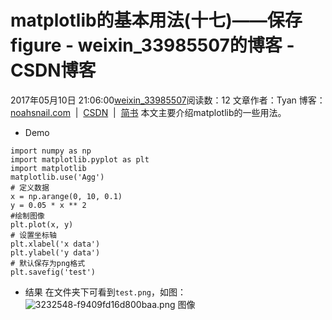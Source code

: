 # matplotlib的基本用法(十七)——保存figure - weixin_33985507的博客 - CSDN博客
2017年05月10日 21:06:00[weixin_33985507](https://me.csdn.net/weixin_33985507)阅读数：12
文章作者：Tyan
博客：[noahsnail.com](https://link.jianshu.com?t=http://noahsnail.com)  |  [CSDN](https://link.jianshu.com?t=http://blog.csdn.net/quincuntial)  |  [简书](https://www.jianshu.com/users/7731e83f3a4e/latest_articles)
本文主要介绍matplotlib的一些用法。
- Demo
```
import numpy as np
import matplotlib.pyplot as plt
import matplotlib
matplotlib.use('Agg')
# 定义数据
x = np.arange(0, 10, 0.1)
y = 0.05 * x ** 2
#绘制图像
plt.plot(x, y)
# 设置坐标轴
plt.xlabel('x data')
plt.ylabel('y data')
# 默认保存为png格式
plt.savefig('test')
```
- 结果
在文件夹下可看到`test.png`，如图：
![3232548-f9409fd16d800baa.png](https://upload-images.jianshu.io/upload_images/3232548-f9409fd16d800baa.png)
图像
